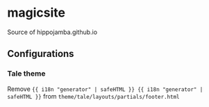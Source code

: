 # magicsite
Source of hippojamba.github.io

## Configurations
### Tale theme
Remove `{{ i18n "generator" | safeHTML }} {{ i18n "generator" | safeHTML }}` from `theme/tale/layouts/partials/footer.html`


